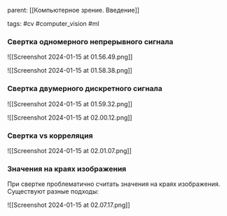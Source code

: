 parent: [[Компьютерное зрение. Введение]]

tags: #cv #computer_vision #ml

### Свертка одномерного непрерывного сигнала

![[Screenshot 2024-01-15 at 01.56.49.png]]

![[Screenshot 2024-01-15 at 01.58.38.png]]

### Свертка двумерного дискретного сигнала

![[Screenshot 2024-01-15 at 01.59.32.png]]

![[Screenshot 2024-01-15 at 02.00.12.png]]

### Свертка vs корреляция

![[Screenshot 2024-01-15 at 02.01.07.png]]

### Значения на краях изображения

При свертке проблематично считать значения на краях изображения. Существуют разные подходы:

![[Screenshot 2024-01-15 at 02.07.17.png]]

